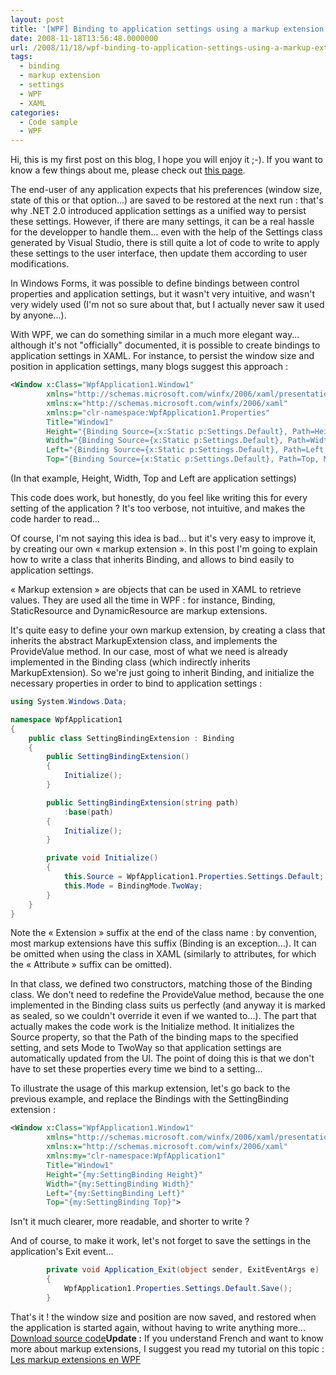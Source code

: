 ```yaml
---
layout: post
title: '[WPF] Binding to application settings using a markup extension'
date: 2008-11-18T13:56:48.0000000
url: /2008/11/18/wpf-binding-to-application-settings-using-a-markup-extension/
tags:
  - binding
  - markup extension
  - settings
  - WPF
  - XAML
categories:
  - Code sample
  - WPF
---
```



Hi, this is my first post on this blog, I hope you will enjoy it ;-). If you want to know a few things about me, please check out [this page](http://www.thomaslevesque.com/about/).

The end-user of any application expects that his preferences (window size, state of this or that option...) are saved to be restored at the next run : that's why .NET 2.0 introduced application settings as a unified way to persist these settings. However, if there are many settings, it can be a real hassle for the developper to handle them... even with the help of the Settings class generated by Visual Studio, there is still quite a lot of code to write to apply these settings to the user interface, then update them according to user modifications.

In Windows Forms, it was possible to define bindings between control properties and application settings, but it wasn't very intuitive, and wasn't very widely used (I'm not so sure about that, but I actually never saw it used by anyone...).

With WPF, we can do something similar in a much more elegant way... although it's not "officially" documented, it is possible to create bindings to application settings in XAML. For instance, to persist the window size and position in application settings, many blogs suggest this approach :

```xml
<Window x:Class="WpfApplication1.Window1"
        xmlns="http://schemas.microsoft.com/winfx/2006/xaml/presentation"
        xmlns:x="http://schemas.microsoft.com/winfx/2006/xaml"
        xmlns:p="clr-namespace:WpfApplication1.Properties"
        Title="Window1"
        Height="{Binding Source={x:Static p:Settings.Default}, Path=Height, Mode=TwoWay}"
        Width="{Binding Source={x:Static p:Settings.Default}, Path=Width, Mode=TwoWay}"
        Left="{Binding Source={x:Static p:Settings.Default}, Path=Left, Mode=TwoWay}"
        Top="{Binding Source={x:Static p:Settings.Default}, Path=Top, Mode=TwoWay}">
```

(In that example, Height, Width, Top and Left are application settings)

This code does work, but honestly, do you feel like writing this for every setting of the application ? It's too verbose, not intuitive, and makes the code harder to read...

Of course, I'm not saying this idea is bad… but it's very easy to improve it, by creating our own « markup extension ». In this post I'm going to explain how to write a class that inherits Binding, and allows to bind easily to application settings.

« Markup extension » are objects that can be used in XAML to retrieve values. They are used all the time in WPF : for instance, Binding, StaticResource and DynamicResource are markup extensions.

It's quite easy to define your own markup extension, by creating a class that inherits the abstract MarkupExtension class, and implements the ProvideValue method. In our case, most of what we need is already implemented in the Binding class (which indirectly inherits MarkupExtension). So we're just going to inherit Binding, and initialize the necessary properties in order to bind to application settings :

```csharp
using System.Windows.Data;

namespace WpfApplication1
{
    public class SettingBindingExtension : Binding
    {
        public SettingBindingExtension()
        {
            Initialize();
        }

        public SettingBindingExtension(string path)
            :base(path)
        {
            Initialize();
        }

        private void Initialize()
        {
            this.Source = WpfApplication1.Properties.Settings.Default;
            this.Mode = BindingMode.TwoWay;
        }
    }
}
```

Note the « Extension » suffix at the end of the class name : by convention, most markup extensions have this suffix (Binding is an exception…). It can be omitted when using the class in XAML (similarly to attributes, for which the « Attribute » suffix can be omitted).

In that class, we defined two constructors, matching those of the Binding class. We don't need to redefine the ProvideValue method, because the one implemented in the Binding class suits us perfectly (and anyway it is marked as sealed, so we couldn't override it even if we wanted to...). The part that actually makes the code work is the Initialize method. It initializes the Source property, so that the Path of the binding maps to the specified setting, and sets Mode to TwoWay so that application settings are automatically updated from the UI. The point of doing this is that we don't have to set these properties every time we bind to a setting...

To illustrate the usage of this markup extension, let's go back to the previous example, and replace the Bindings with the SettingBinding extension :

```xml
<Window x:Class="WpfApplication1.Window1"
        xmlns="http://schemas.microsoft.com/winfx/2006/xaml/presentation"
        xmlns:x="http://schemas.microsoft.com/winfx/2006/xaml"
        xmlns:my="clr-namespace:WpfApplication1"
        Title="Window1"
        Height="{my:SettingBinding Height}"
        Width="{my:SettingBinding Width}"
        Left="{my:SettingBinding Left}"
        Top="{my:SettingBinding Top}">
```

Isn't it much clearer, more readable, and shorter to write ?

And of course, to make it work, let's not forget to save the settings in the application's Exit event…

```csharp
        private void Application_Exit(object sender, ExitEventArgs e)
        {
            WpfApplication1.Properties.Settings.Default.Save();
        }
```

That's it ! the window size and position are now saved, and restored when the application is started again, without having to write anything more...
[Download source code](http://www.thomaslevesque.com/files/2012/06/SettingBindingSample.zip)**Update :** If you understand French and want to know more about markup extensions, I suggest you read my tutorial on this topic : [Les markup extensions en WPF](http://tlevesque.developpez.com/dotnet/wpf-markup-extensions/)

